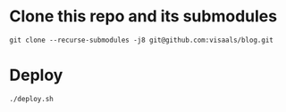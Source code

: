 # Clone this repo and its submodules
`git clone --recurse-submodules -j8 git@github.com:visaals/blog.git`

# Deploy
`./deploy.sh`
